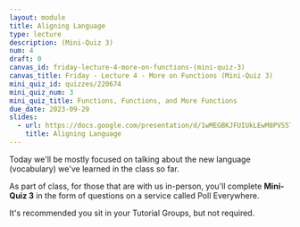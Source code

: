 ```yaml
---
layout: module
title: Aligning Language
type: lecture
description: (Mini-Quiz 3)
num: 4
draft: 0
canvas_id: friday-lecture-4-more-on-functions-(mini-quiz-3)
canvas_title: Friday - Lecture 4 - More on Functions (Mini-Quiz 3)
mini_quiz_id: quizzes/220674
mini_quiz_num: 3
mini_quiz_title: Functions, Functions, and More Functions
due_date: 2023-09-29
slides:
  - url: https://docs.google.com/presentation/d/1wMEGBKJFUIUkLEwM8PVS5TWSizHr-9c1nWYmUnMcl1s/edit?usp=sharing
    title: Aligning Language
---
```


Today we'll be mostly focused on talking about the new language (vocabulary) we've learned in the class so far.

As part of class, for those that are with us in-person, you'll complete **Mini-Quiz 3** in the form of questions on a service called Poll Everywhere.

It's recommended you sit in your Tutorial Groups, but not required.